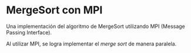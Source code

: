 # MergeSort con MPI
Una implementación del algoritmo de MergeSort utilizando MPI (Message Passing Interface).

Al utilizar MPI, se logra implementar el *merge sort* de manera paralela.
